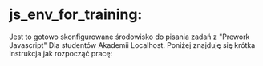 # js_env_for_training:

Jest to gotowo skonfigurowane środowisko do pisania zadań z "Prework Javascript"
Dla studentów Akademii Localhost. Poniżej znajduję się krótka instrukcja jak rozpocząć pracę:
